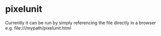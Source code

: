                   
# pixelunit

Currently it can be run by simply referencing the file directly in a browser e.g. file:///mypath/pixelunit.html
